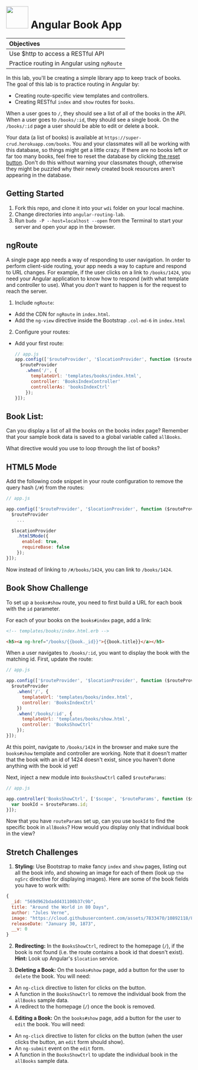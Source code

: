 # <img src="https://cloud.githubusercontent.com/assets/7833470/10899314/63829980-8188-11e5-8cdd-4ded5bcb6e36.png" height="60"> Angular Book App

| **Objectives** |
| :---- |
| Use $http to access a RESTful API |
| Practice routing in Angular using `ngRoute` |

In this lab, you'll be creating a simple library app to keep track of books. The goal of this lab is to practice routing in Angular by:
* Creating route-specific view templates and controllers.
* Creating RESTful `index` and `show` routes for `books`.

When a user goes to `/`, they should see a list of all of the books in the API. When a user goes to `/books/:id`, they should see a single book. On the `/books/:id` page a user should be able to edit or delete a book.

Your data (a list of books) is available at `https://super-crud.herokuapp.com/books`. You and your classmates will all be working with this database, so things might get a little crazy. If there are no books left or far too many books, feel free to reset the database by clicking [the reset button](http://super-crud.herokuapp.com/reset). Don't do this without warning your classmates though, otherwise they might be puzzled why their newly created book resources aren't appearing in the database.

## Getting Started

1. Fork this repo, and clone it into your `wdi` folder on your local machine.
2. Change directories into `angular-routing-lab`.
3. Run `budo -P --host=localhost --open` from the Terminal to start your server and open your app in the browser.

## ngRoute

A single page app needs a way of responding to user navigation. In order to perform client-side routing, your app needs a way to capture and respond to URL changes. For example, if the user clicks on a link to `/books/1424`, you need your Angular application to know how to respond (with what template and controller to use). What you *don't* want to happen is for the request to reach the server.

1. Include `ngRoute`:
  * Add the CDN for `ngRoute` in `index.html`.
  * Add the `ng-view` directive inside the Bootstrap `.col-md-6` in `index.html`

2. Configure your routes:

  * Add your first route:

    ``` js
    // app.js
    app.config(['$routeProvider', '$locationProvider', function ($routeProvider, $locationProvider)  {
      $routeProvider
        .when('/', {
          templateUrl: 'templates/books/index.html',
          controller: 'BooksIndexController'
          controllerAs: 'booksIndexCtrl'
        });
    }]);
    ```

## Book List: 

Can you display a list of all the books on the books index page? Remember that your sample book data is saved to a global variable called `allBooks`.

What directive would you use to loop through the list of books?

## HTML5 Mode

Add the following code snippet in your route configuration to remove the query hash (`/#`) from the routes:

```js
// app.js

app.config(['$routeProvider', '$locationProvider', function ($routeProvider, $locationProvider)  {
  $routeProvider
    ...

  $locationProvider
    .html5Mode({
      enabled: true,
      requireBase: false
    });
}]);
```

Now instead of linking to `/#/books/1424`, you can link to `/books/1424`.

## Book Show Challenge

To set up a `books#show` route, you need to first build a URL for each book with the `id` parameter.

For each of your books on the `books#index` page, add a link:

```html
<!-- templates/books/index.html.erb -->

<h5><a ng-href="/books/{{book._id}}">{{book.title}}</a></h5>
```

When a user navigates to `/books/:id`, you want to display the book with the matching id. First, update the route:

```js
// app.js

app.config(['$routeProvider', '$locationProvider', function ($routeProvider, $locationProvider)  {
  $routeProvider
    .when('/', {
      templateUrl: 'templates/books/index.html',
      controller: 'BooksIndexCtrl'
    })
    .when('/books/:id', {
      templateUrl: 'templates/books/show.html',
      controller: 'BooksShowCtrl'
    });
}]);
```

At this point, navigate to `/books/1424` in the browser and make sure the `books#show` template and controller are working. Note that it doesn't matter that the book with an id of 1424 doesn't exist, since you haven't done anything with the book id yet!

Next, inject a new module into `BooksShowCtrl` called `$routeParams`:

```js
// app.js

app.controller('BooksShowCtrl', ['$scope', '$routeParams', function ($scope, $routeParams) {
  var bookId = $routeParams.id;
}]);
```

Now that you have `routeParams` set up, can you use `bookId` to find the specific book in `allBooks`? How would you display only that individual book in the view?

## Stretch Challenges

1. **Styling:** Use Bootstrap to make fancy `index` and `show` pages, listing out all the book info, and showing an image for each of them (look up `the ngSrc` directive for displaying images). Here are some of the book fields you have to work with:

  ```js
  {
    _id: "569d962bdadd431100b37c9b",
    title: "Around the World in 80 Days",
    author: "Jules Verne",
    image: "https://cloud.githubusercontent.com/assets/7833470/10892118/865bee3e-8156-11e5-9634-cd7bcd3d6d4f.jpg",
    releaseDate: "January 30, 1873",
    __v: 0
  }
  ```

2. **Redirecting:** In the `BooksShowCtrl`, redirect to the homepage (`/`), if the book is not found (i.e. the route contains a book id that doesn't exist). **Hint:** Look up Angular's `$location` service.

3. **Deleting a Book:** On the `books#show` page, add a button for the user to `delete` the book. You will need:
  * An `ng-click` directive to listen for clicks on the button.
  * A function in the `BooksShowCtrl` to remove the individual book from the `allBooks` sample data.
  * A redirect to the homepage (`/`) once the book is removed.

4. **Editing a Book:** On the `books#show` page, add a button for the user to `edit` the book. You will need:
  * An `ng-click` directive to listen for clicks on the button (when the user clicks the button, an `edit` form should show).
  * An `ng-submit` event on the `edit` form.
  * A function in the `BooksShowCtrl` to update the individual book in the `allBooks` sample data.
